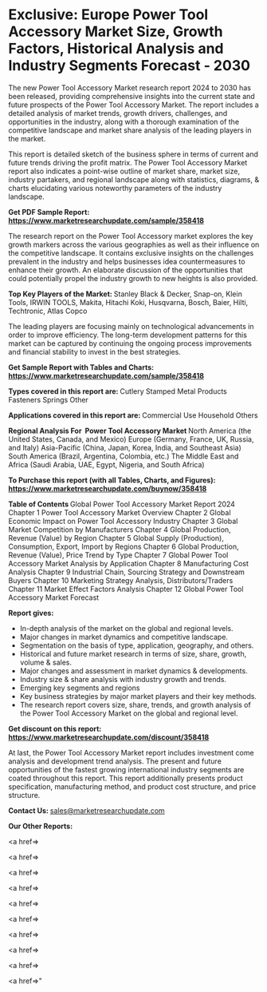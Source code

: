 # Exclusive: Europe Power Tool Accessory Market Size, Growth Factors, Historical Analysis and Industry Segments Forecast - 2030

The new Power Tool Accessory Market research report 2024 to 2030 has been released, providing comprehensive insights into the current state and future prospects of the Power Tool Accessory Market. The report includes a detailed analysis of market trends, growth drivers, challenges, and opportunities in the industry, along with a thorough examination of the competitive landscape and market share analysis of the leading players in the market.

This report is detailed sketch of the business sphere in terms of current and future trends driving the profit matrix. The Power Tool Accessory Market report also indicates a point-wise outline of market share, market size, industry partakers, and regional landscape along with statistics, diagrams, &amp; charts elucidating various noteworthy parameters of the industry landscape.

<strong><b>Get PDF Sample Report: <a href=https://www.marketresearchupdate.com/sample/358418>https://www.marketresearchupdate.com/sample/358418</a></b></strong>

The research report on the Power Tool Accessory market explores the key growth markers across the various geographies as well as their influence on the competitive landscape. It contains exclusive insights on the challenges prevalent in the industry and helps businesses idea countermeasures to enhance their growth. An elaborate discussion of the opportunities that could potentially propel the industry growth to new heights is also provided.

<strong><b>Top Key Players of the Market:
</b></strong>Stanley Black & Decker, Snap-on, Klein Tools, IRWIN TOOLS, Makita, Hitachi Koki, Husqvarna, Bosch, Baier, Hilti, Techtronic, Atlas Copco<strong><b>
</b></strong>

The leading players are focusing mainly on technological advancements in order to improve efficiency. The long-term development patterns for this market can be captured by continuing the ongoing process improvements and financial stability to invest in the best strategies.

<strong><b>Get Sample Report with Tables and Charts: <a href=https://www.marketresearchupdate.com/sample/358418>https://www.marketresearchupdate.com/sample/358418</a></b></strong>

<strong><b>Types covered in this report are:
</b></strong>Cutlery
Stamped Metal Products
Fasteners
Springs
Other<strong><b>
</b></strong>

<strong><b>Applications covered in this report are:
</b></strong>Commercial Use
Household
Others<strong><b>
</b></strong>

<strong><b>Regional Analysis For  Power Tool Accessory Market</b></strong><strong><b>
</b></strong>North America (the United States, Canada, and Mexico)
Europe (Germany, France, UK, Russia, and Italy)
Asia-Pacific (China, Japan, Korea, India, and Southeast Asia)
South America (Brazil, Argentina, Colombia, etc.)
The Middle East and Africa (Saudi Arabia, UAE, Egypt, Nigeria, and South Africa)

<strong><b>To Purchase this report (with all Tables, Charts, and Figures): <a href=https://www.marketresearchupdate.com/buynow/358418>https://www.marketresearchupdate.com/buynow/358418</a></b></strong>

<strong><b>Table of Contents</b></strong><strong><b>
</b></strong>Global Power Tool Accessory Market Report 2024
Chapter 1 Power Tool Accessory Market Overview
Chapter 2 Global Economic Impact on Power Tool Accessory Industry
Chapter 3 Global Market Competition by Manufacturers
Chapter 4 Global Production, Revenue (Value) by Region
Chapter 5 Global Supply (Production), Consumption, Export, Import by Regions
Chapter 6 Global Production, Revenue (Value), Price Trend by Type
Chapter 7 Global Power Tool Accessory Market Analysis by Application
Chapter 8 Manufacturing Cost Analysis
Chapter 9 Industrial Chain, Sourcing Strategy and Downstream Buyers
Chapter 10 Marketing Strategy Analysis, Distributors/Traders
Chapter 11 Market Effect Factors Analysis
Chapter 12 Global Power Tool Accessory Market Forecast

<strong><b>Report gives:</b></strong>

- In-depth analysis of the market on the global and regional levels.
- Major changes in market dynamics and competitive landscape.
- Segmentation on the basis of type, application, geography, and others.
- Historical and future market research in terms of size, share, growth, volume &amp; sales.
- Major changes and assessment in market dynamics &amp; developments.
- Industry size &amp; share analysis with industry growth and trends.
- Emerging key segments and regions
- Key business strategies by major market players and their key methods.
- The research report covers size, share, trends, and growth analysis of the Power Tool Accessory Market on the global and regional level.

<strong><b>Get discount on this report: <a href=https://www.marketresearchupdate.com/discount/358418>https://www.marketresearchupdate.com/discount/358418</a></b></strong>

At last, the Power Tool Accessory Market report includes investment come analysis and development trend analysis. The present and future opportunities of the fastest growing international industry segments are coated throughout this report. This report additionally presents product specification, manufacturing method, and product cost structure, and price structure.

<strong><b>Contact Us:
</b></strong>sales@marketresearchupdate.com

<strong>Our Other Reports:</strong>

<a href=></a>

<a href=></a>

<a href=></a>

<a href=></a>

<a href=></a>

<a href=></a>

<a href=></a>

<a href=></a>

<a href=></a>

<a href=></a>"
